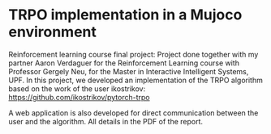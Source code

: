 # TRPO implementation in a Mujoco environment
Reinforcement learning course final project:
Project done together with my partner Aaron Verdaguer for the Reinforcement Learning course with Professor Gergely Neu, for the Master in Interactive Intelligent Systems, UPF. In this project, we developed an implementation of the TRPO algorithm based on the work of the user ikostrikov: https://github.com/ikostrikov/pytorch-trpo

A web application is also developed for direct communication between the user and the algorithm. All details in the PDF of the report.
